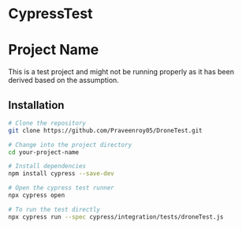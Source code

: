 # CypressTest

# Project Name


This is a test project and might not be running properly as it has been derived based on the assumption.

## Installation


```bash
# Clone the repository
git clone https://github.com/Praveenroy05/DroneTest.git

# Change into the project directory
cd your-project-name

# Install dependencies
npm install cypress --save-dev

# Open the cypress test runner
npx cypress open

# To run the test directly
npx cypress run --spec cypress/integration/tests/droneTest.js

